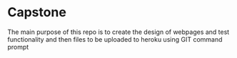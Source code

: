 # Capstone
The main purpose of this repo is to create the design of webpages and test functionality and then files to be uploaded to heroku using GIT command prompt
